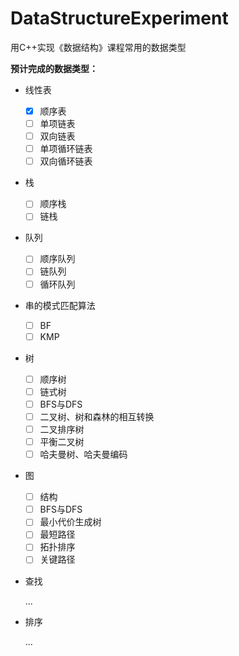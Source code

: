 # DataStructureExperiment
用C++实现《数据结构》课程常用的数据类型

**预计完成的数据类型：**

- 线性表
  - [x] 顺序表
  - [ ] 单项链表
  - [ ] 双向链表
  - [ ] 单项循环链表
  - [ ] 双向循环链表
- 栈
  - [ ] 顺序栈
  - [ ] 链栈
  
- 队列
  - [ ] 顺序队列
  - [ ] 链队列
  - [ ] 循环队列
- 串的模式匹配算法
  - [ ] BF  
  - [ ] KMP
- 树
  - [ ] 顺序树  
  - [ ] 链式树  
  - [ ] BFS与DFS  
  - [ ] 二叉树、树和森林的相互转换  
  - [ ] 二叉排序树  
  - [ ] 平衡二叉树  
  - [ ] 哈夫曼树、哈夫曼编码  
- 图
  - [ ] 结构  
  - [ ] BFS与DFS  
  - [ ] 最小代价生成树  
  - [ ] 最短路径  
  - [ ] 拓扑排序  
  - [ ] 关键路径  
- 查找

  ...  
  
- 排序

  ...
